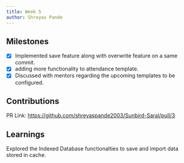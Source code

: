 ```yaml
---
title: Week 5
author: Shreyas Pande
---
```


## Milestones
- [x] Implemented save feature along with overwrite feature on a same commit.
- [x] adding more functionality to attendance template.
- [x] Discussed with mentors regarding the upcoming templates to be configured. 

## Contributions
PR Link: https://github.com/shreyaspande2003/Sunbird-Saral/pull/3

## Learnings
Explored the Indexed Database functionalties to save and import data stored in cache.

